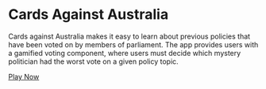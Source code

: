 # Cards Against Australia
Cards against Australia makes it easy to learn about previous policies that have been voted on by members of parliament.
The app provides users with a gamified voting component, where users must decide which mystery politician had the worst vote on a given policy topic.

[Play Now](http://cardsagainstau.com)
